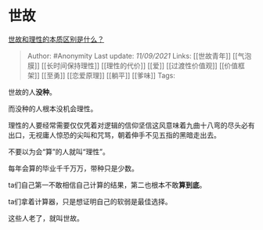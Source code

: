 # 世故
[世故和理性的本质区别是什么？](https://www.zhihu.com/question/485637923/answer/2110559073)

> Author: #Anonymity 
Last update: *11/09/2021* 
Links: [[世故青年]] [[气泡膜]] [[长时间保持理性]] [[理性的代价]] [[爱]] [[过渡性价值观]] [[价值框架]] [[至勇]] [[恋爱原理]] [[躺平]] [[爹味]]
Tags: 

世故的人**没种**。

而没种的人根本没机会理性。

理性的人要经常需要仅仅凭着对逻辑的信仰坚信这风意味着九曲十八弯的尽头必有出口，无视庸人惊恐的尖叫和咒骂，朝着伸手不见五指的黑暗走出去。

不要以为会“算”的人就叫“理性”。

每年会算的毕业千千万万，带种只是少数。

ta们自己第一不敢相信自己计算的结果，第二也根本不敢**算到底**。

ta们拿着计算器，只是想证明自己的软弱是最佳选择。

这些人老了，就叫世故。

  
